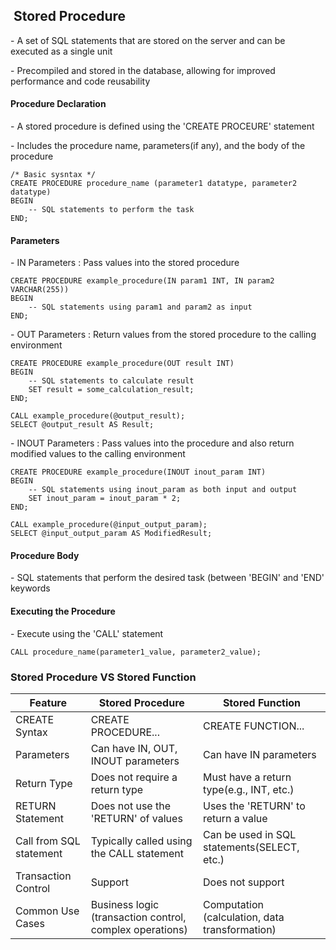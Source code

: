 ##  **Stored Procedure**

\- A set of SQL statements that are stored on the server and can be executed as a single unit

\- Precompiled and stored in the database, allowing for improved performance and code reusability

#### **Procedure Declaration**

\- A stored procedure is defined using the 'CREATE PROCEURE' statement

\- Includes the procedure name, parameters(if any), and the body of the procedure

```
/* Basic sysntax */
CREATE PROCEDURE procedure_name (parameter1 datatype, parameter2 datatype)
BEGIN
	-- SQL statements to perform the task
END;
```

#### **Parameters**

\- IN Parameters : Pass values into the stored procedure

```
CREATE PROCEDURE example_procedure(IN param1 INT, IN param2 VARCHAR(255))
BEGIN
    -- SQL statements using param1 and param2 as input
END;
```

  
\- OUT Parameters : Return values from the stored procedure to the calling environment

```
CREATE PROCEDURE example_procedure(OUT result INT)
BEGIN
    -- SQL statements to calculate result
    SET result = some_calculation_result;
END;
```

```
CALL example_procedure(@output_result);
SELECT @output_result AS Result;
```

\- INOUT Parameters : Pass values into the procedure and also return modified values to the calling environment

```
CREATE PROCEDURE example_procedure(INOUT inout_param INT)
BEGIN
    -- SQL statements using inout_param as both input and output
    SET inout_param = inout_param * 2;
END;
```

```
CALL example_procedure(@input_output_param);
SELECT @input_output_param AS ModifiedResult;
```

#### **Procedure Body**

\- SQL statements that perform the desired task (between 'BEGIN' and 'END' keywords

#### **Executing the Procedure**

\- Execute using the 'CALL' statement

```
CALL procedure_name(parameter1_value, parameter2_value);
```

### **Stored Procedure VS Stored Function**

| Feature | Stored Procedure | Stored Function |
| --- | --- | --- |
| CREATE Syntax | CREATE PROCEDURE... | CREATE FUNCTION... |
| Parameters | Can have IN, OUT, INOUT parameters | Can have IN parameters |
| Return Type | Does not require a return type | Must have a return type(e.g., INT, etc.) |
| RETURN Statement | Does not use the 'RETURN' of values | Uses the 'RETURN' to return a value |
| Call from   SQL statement | Typically called using the CALL statement | Can be used in SQL statements(SELECT, etc.) |
| Transaction   Control | Support | Does not support |
| Common   Use Cases | Business logic   (transaction control, complex operations) | Computation   (calculation, data transformation) |
